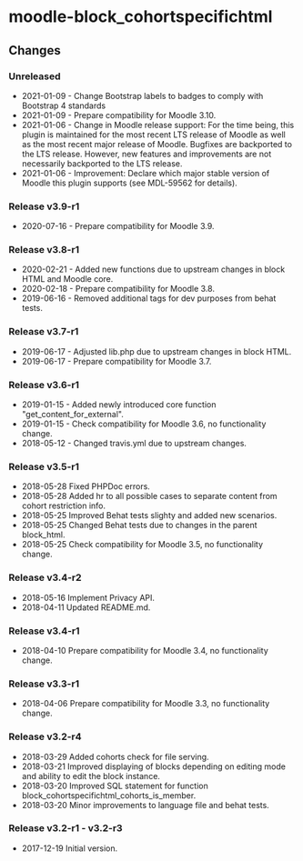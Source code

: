 moodle-block_cohortspecifichtml
===============================

Changes
-------

### Unreleased

* 2021-01-09 - Change Bootstrap labels to badges to comply with Bootstrap 4 standards
* 2021-01-09 - Prepare compatibility for Moodle 3.10.
* 2021-01-06 - Change in Moodle release support:
               For the time being, this plugin is maintained for the most recent LTS release of Moodle as well as the most recent major release of Moodle.
               Bugfixes are backported to the LTS release. However, new features and improvements are not necessarily backported to the LTS release.
* 2021-01-06 - Improvement: Declare which major stable version of Moodle this plugin supports (see MDL-59562 for details).

### Release v3.9-r1

* 2020-07-16 - Prepare compatibility for Moodle 3.9.

### Release v3.8-r1

* 2020-02-21 - Added new functions due to upstream changes in block HTML and Moodle core.
* 2020-02-18 - Prepare compatibility for Moodle 3.8.
* 2019-06-16 - Removed additional tags for dev purposes from behat tests.

### Release v3.7-r1

* 2019-06-17 - Adjusted lib.php due to upstream changes in block HTML.
* 2019-06-17 - Prepare compatibility for Moodle 3.7.

### Release v3.6-r1

* 2019-01-15 - Added newly introduced core function "get_content_for_external".
* 2019-01-15 - Check compatibility for Moodle 3.6, no functionality change.
* 2018-05-12 - Changed travis.yml due to upstream changes.

### Release v3.5-r1

* 2018-05-28 Fixed PHPDoc errors.
* 2018-05-28 Added hr to all possible cases to separate content from cohort restriction info.
* 2018-05-25 Improved Behat tests slighty and added new scenarios.
* 2018-05-25 Changed Behat tests due to changes in the parent block_html.
* 2018-05-25 Check compatibility for Moodle 3.5, no functionality change.

### Release v3.4-r2

* 2018-05-16 Implement Privacy API.
* 2018-04-11 Updated README.md.

### Release v3.4-r1

* 2018-04-10 Prepare compatibility for Moodle 3.4, no functionality change.

### Release v3.3-r1

* 2018-04-06 Prepare compatibility for Moodle 3.3, no functionality change.

### Release v3.2-r4

* 2018-03-29 Added cohorts check for file serving.
* 2018-03-21 Improved displaying of blocks depending on editing mode and ability to edit the block instance.
* 2018-03-20 Improved SQL statement for function block_cohortspecifichtml_cohorts_is_member.
* 2018-03-20 Minor improvements to language file and behat tests.

### Release v3.2-r1 - v3.2-r3

* 2017-12-19 Initial version.
